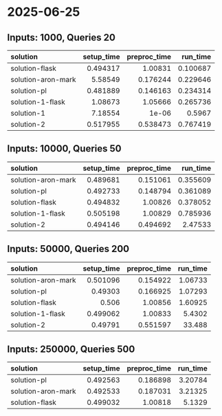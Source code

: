 # 2025-06-25

## Inputs: 1000, Queries 20

| solution           |   setup_time |   preproc_time |   run_time |
|:-------------------|-------------:|---------------:|-----------:|
| solution-flask     |     0.494317 |       1.00831  |   0.100687 |
| solution-aron-mark |     5.58549  |       0.176244 |   0.229646 |
| solution-pl        |     0.481889 |       0.146163 |   0.234314 |
| solution-1-flask   |     1.08673  |       1.05666  |   0.265736 |
| solution-1         |     7.18554  |       1e-06    |   0.5967   |
| solution-2         |     0.517955 |       0.538473 |   0.767419 |

## Inputs: 10000, Queries 50

| solution           |   setup_time |   preproc_time |   run_time |
|:-------------------|-------------:|---------------:|-----------:|
| solution-aron-mark |     0.489681 |       0.151061 |   0.355609 |
| solution-pl        |     0.492733 |       0.148794 |   0.361089 |
| solution-flask     |     0.494832 |       1.00826  |   0.378052 |
| solution-1-flask   |     0.505198 |       1.00829  |   0.785936 |
| solution-2         |     0.494146 |       0.494692 |   2.47533  |

## Inputs: 50000, Queries 200

| solution           |   setup_time |   preproc_time |   run_time |
|:-------------------|-------------:|---------------:|-----------:|
| solution-aron-mark |     0.501096 |       0.154922 |    1.06733 |
| solution-pl        |     0.49303  |       0.166925 |    1.07293 |
| solution-flask     |     0.506    |       1.00856  |    1.60925 |
| solution-1-flask   |     0.499062 |       1.00833  |    5.4302  |
| solution-2         |     0.49791  |       0.551597 |   33.488   |

## Inputs: 250000, Queries 500

| solution           |   setup_time |   preproc_time |   run_time |
|:-------------------|-------------:|---------------:|-----------:|
| solution-pl        |     0.492563 |       0.186898 |    3.20784 |
| solution-aron-mark |     0.492533 |       0.187031 |    3.21325 |
| solution-flask     |     0.499032 |       1.00818  |    5.1329  |